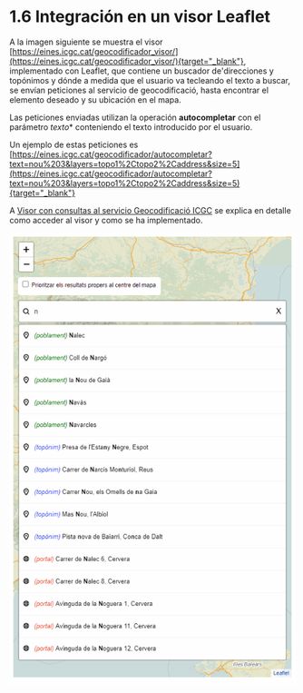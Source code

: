 # 1.6 Integración en un visor Leaflet
A la imagen siguiente se muestra el visor [https://eines.icgc.cat/geocodificador_visor/](https://eines.icgc.cat/geocodificador_visor/){target="_blank"}, implementado con Leaflet, que contiene un buscador de'direcciones y topónimos y dónde a medida que el usuario va tecleando el texto a buscar, se envían peticiones al servicio de geocodificació, hasta encontrar el elemento deseado y su ubicación en el mapa.

Las peticiones enviadas utilizan la operación **autocompletar** con el parámetro *texto** conteniendo el texto introducido por el usuario. 

Un ejemplo de estas peticiones es [https://eines.icgc.cat/geocodificador/autocompletar?text=nou%203&layers=topo1%2Ctopo2%2Caddress&size=5](https://eines.icgc.cat/geocodificador/autocompletar?text=nou%203&layers=topo1%2Ctopo2%2Caddress&size=5){target="_blank"}

A [Visor con consultas al servicio Geocodificació ICGC](visor.md) se explica en detalle como acceder al visor y como se ha implementado.


![](img/visor.gif)
